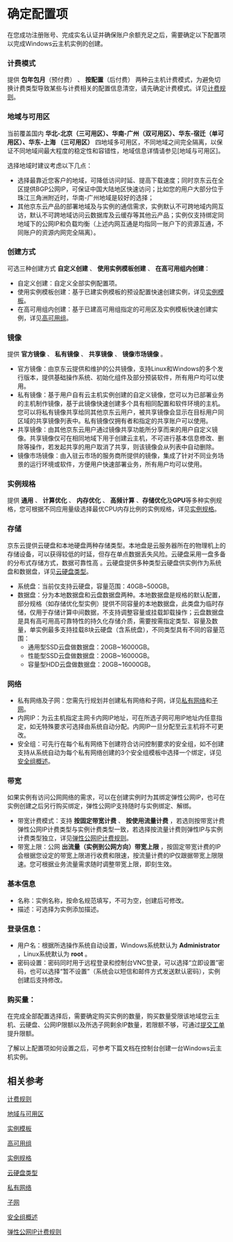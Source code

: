# 确定配置项
在您成功注册账号、完成实名认证并确保账户余额充足之后，需要确定以下配置项以完成Windows云主机实例的创建。

### 计费模式
   
提供 **包年包月**（预付费） 、 **按配置**（后付费） 两种云主机计费模式，为避免切换计费类型导致某些与计费相关的配置信息清空，请先确定计费模式。详见[计费规则](../Pricing/Billing-Rules.md)。

### 地域与可用区
   
当前覆盖国内 **华北-北京（三可用区）、华南-广州（双可用区）、华东-宿迁（单可用区）、华东-上海 （三可用区）** 四地域多可用区，不同地域之间完全隔离，以保证不同地域间最大程度的稳定性和容错性，地域信息详情请参见[地域与可用区]。
   
选择地域时建议考虑以下几点：
   
* 选择最靠近您客户的地域，可降低访问时延、提高下载速度；同时京东云在全区提供BGP公网IP，可保证中国大陆地区快速访问；比如您的用户大部分位于珠江三角洲附近时，华南-广州地域是较好的选择；
* 其他京东云产品的部署地域及与实例的通信需求，实例默认不可跨地域内网互访，默认不可跨地域访问云数据库及云缓存等其他云产品；实例仅支持绑定同地域下的公网IP和负载均衡（上述内网互通是均指同一账户下的资源互通，不同账户的资源内网完全隔离）。

### 创建方式

可选三种创建方式 **自定义创建** 、 **使用实例模板创建** 、 **在高可用组内创建**：
   
* 自定义创建：自定义全部实例配置项。
* 使用实例模板创建：基于已建实例模板的预设配置快速创建实例，详见[实例模板](../Operation-Guide/Instance-Template/Instance-Template-Overview.md)。
* 在高可用组内创建：基于已建高可用组指定的可用区及实例模板快速创建实例，详见[高可用组](../../Availability-Group/Introduction/Product-Overview.md)。

### 镜像

提供 **官方镜像** 、 **私有镜像** 、 **共享镜像** 、 **镜像市场镜像** 。
   
* 官方镜像：由京东云提供和维护的公共镜像，支持Linux和Windows的多个发行版本，提供基础操作系统、初始化组件及部分预装软件，所有用户均可以使用。
*  私有镜像：基于用户自有云主机实例创建的自定义镜像，您可以为已部署业务的主机制作镜像，基于此镜像快速创建多个具有相同配置和软件环境的主机。您可以将私有镜像共享给同其他京东云用户，被共享镜像会显示在目标用户同区域的共享镜像列表中。私有镜像仅拥有者和指定的共享账户可以使用。
* 共享镜像：由其他京东云用户通过镜像共享功能所分享而来的用户自定义镜像。共享镜像仅可在相同地域下用于创建云主机，不可进行基本信息修改、删除等操作，若发起共享的用户取消了共享，则该镜像会从列表中自动删除。
* 镜像市场镜像：由入驻云市场的服务商所提供的镜像，集成了针对不同业务场景的运行环境或软件，方便用户快速部署业务，所有用户均可以使用。       

### 实例规格
  
提供 **通用** 、 **计算优化** 、 **内存优化** 、 **高频计算** 、**存储优化**及**GPU**等多种实例规格，您可根据不同应用量级选择最优CPU内存比例的实例规格，详见[实例规格](../Introduction/Instance-Type-Family.md)。

### 存储
  
京东云提供云硬盘和本地硬盘两种存储类型。本地盘是云服务器所在的物理机上的存储设备，可以获得较低的时延，但存在单点数据丢失风险。云硬盘采用一盘多备的分布式存储方式，数据可靠性高 。云硬盘提供多种类型云硬盘供实例作为系统盘和数据盘，详见[云硬盘类型](http://docs.jdcloud.com/cn/cloud-disk-service/specifications)。
* 系统盘：当前仅支持云硬盘，容量范围：40GB~500GB。
* 数据盘：分为本地数据盘和云盘数据盘两种。本地数据盘是规格的默认配置，部分规格（如存储优化型实例）提供不同容量的本地数据盘，此类盘为临时存储，仅用于存储计算中间数据，不支持调整容量或挂载卸载操作；云盘数据盘是具有高可用高可靠特性的持久化存储介质，需要按需指定类型、容量及数量，单实例最多支持挂载8块云硬盘（含系统盘），不同类型具有不同的容量范围：
  * 通用型SSD云盘做数据盘：20GB~16000GB。     
  * 性能型SSD云盘做数据盘：20GB~16000GB。
  * 容量型HDD云盘做数据盘：20GB~16000GB。

### 网络
*  私有网络及子网：您需先行规划并创建私有网络和子网，详见[私有网络](http://docs.jdcloud.com/cn/virtual-private-cloud/product-overview)和[子网](http://docs.jdcloud.com/cn/virtual-private-cloud/subnet-features)。
*  内网IP：为云主机指定主网卡内网IP地址，可在所选子网可用IP地址内任意指定，如无特殊要求可选择由系统自动分配。内网IP一旦分配至云主机将不可更改。
*  安全组：可先行在每个私有网络下创建符合访问控制要求的安全组，如不创建支持从系统自动为每个私有网络创建的3个安全组模板中选择一个绑定，详见[安全组概述](http://docs.jdcloud.com/cn/virtual-private-cloud/security-group-features)。

### 带宽
如果实例有访问公网网络的需求，可以在创建实例时为其绑定弹性公网IP，也可在实例创建之后另行购买绑定，弹性公网IP支持随时与实例绑定、解绑。
* 带宽计费模式：支持 **按固定带宽计费** 、 **按使用流量计费** ，若选则按带宽计费弹性公网IP计费类型与实例计费类型一致，若选择按流量计费则弹性IP与实例计费类型独立，详见[弹性公网IP计费规则](../../../Networking/Elastic-IP/Pricing/Billing-Rules.md)。
* 带宽上限：公网 **出流量（实例到公网方向）带宽上限** ，按固定带宽计费的IP会根据您设定的带宽上限进行收费和限速，按流量计费的IP仅跟据带宽上限限速。您可根据业务流量需求随时调整带宽上限，即刻生效。

### 基本信息
* 名称：实例名称，按命名规范填写，不可为空，创建后可修改。
* 描述：可选择为实例添加描述。

### 登录信息：
* 用户名：根据所选操作系统自动设置，Windows系统默认为 **Administrator** ，Linux系统默认为 **root** 。
* 密码设置：密码同时用于远程登录和控制台VNC登录，可以选择“立即设置”密码，也可以选择“暂不设置”（系统会以短信和邮件方式发送默认密码），实例创建后支持修改。

### 购买量：
   
在完成全部配置选择后，需要确定购买实例的数量，购买数量受限该地域您云主机、云硬盘、公网IP限额以及所选子网剩余IP数量，若限额不够，可通过[提交工单](https://ticket.jdcloud.com/myorder/submit)提升限额。 

了解以上配置项如何设置之后，可参考下篇文档在控制台创建一台Windows云主机实例。

## 相关参考

[计费规则](../Pricing/Billing-Rules.md)

[地域与可用区](http://docs.jdcloud.com/cn/virtual-machines/regions-and-availabilityzones)

[实例模板](../Operation-Guide/Instance-Template/Instance-Template-Overview.md)

[高可用组](../../Availability-Group/Introduction/Product-Overview.md)

[实例规格](../Introduction/Instance-Type-Family.md)

[云硬盘类型](http://docs.jdcloud.com/cn/cloud-disk-service/specifications)

[私有网络](http://docs.jdcloud.com/cn/virtual-private-cloud/product-overview)

[子网](http://docs.jdcloud.com/cn/virtual-private-cloud/subnet-features)

[安全组概述](http://docs.jdcloud.com/cn/virtual-private-cloud/security-group-features)

[弹性公网IP计费规则](../../../Networking/Elastic-IP/Pricing/Billing-Rules.md)




